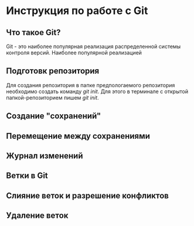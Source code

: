 # Инструкция по работе с Git

## Что такое Git?
Git - это наиболее популярная реализация распределенной системы контроля версий. Наиболее популярной реализацией 
## Подготовк репозитория
Для создания репозитория в папке предпологаемого репозитория необходимо cоздать команду *git init*. Для этого в терминале с открытой папкой-репозиторием пишем *git init*.
## Создание "сохранений"

## Перемещение между сохранениями

## Журнал изменений

## Ветки в Git

## Слияние веток и разрешение конфликтов

## Удаление веток
